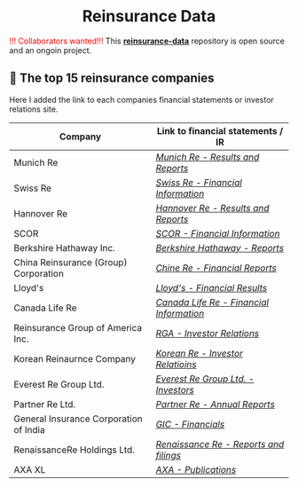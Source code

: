 <h1 align="center"> Reinsurance Data </h1>

<span style="color: red;">!!! Collaborators wanted!!!</span> This <ins>**reinsurance-data**</ins> repository is open source and an ongoin project.

<h2 id="companies"> 🧐 The top 15 reinsurance companies </h2>

Here I added the link to each companies financial statements or investor relations site.

| Company                                         | Link to financial statements / IR                                                                        |
|-------------------------------------------------|----------------------------------------------------------------------------------------------------------|
| Munich Re                                       | *[Munich Re - Results and Reports](https://www.munichre.com/en/company/investors/reports-and-presentations/results-reports.html)*                                                                                                         |
| Swiss Re                                        | *[Swiss Re - Financial Information](https://www.swissre.com/investors/financial-information.html)*                                                                                                         |
| Hannover Re                                     | *[Hannover Re - Results and Reports](https://www.hannover-re.com/199620/results-and-reports)*            |
| SCOR                                            | *[SCOR - Financial Information](https://www.scor.com/en/financial-information)*                          |
| Berkshire Hathaway Inc.                         | *[Berkshire Hathaway - Reports](https://www.berkshirehathaway.com/reports.html)*                                                                                                     |
| China Reinsurance (Group) Corporation           | *[Chine Re - Financial Reports](https://eng.chinare.com.cn/zzywwzgb/Investor_Relatuons/index.html)*                                                                                                       |
| Lloyd's                                         | *[Lloyd's - Financial Results](https://www.lloyds.com/financialresults)*                                                                                                         |
| Canada Life Re                                  | *[Canada Life Re - Financial Information](https://www.canadalife.com/about-us/financial-information.html)*                                                                                                         |
| Reinsurance Group of America Inc.               | *[RGA - Investor Relations](https://reinsurancegroupofamericainc.gcs-web.com/?)*                                                                                                         |
| Korean Reinaurnce Company                       | *[Korean Re - Investor Relatioins](http://eng.koreanre.co.kr/sub.asp?maincode=503&sub_sequence=523&sub_sub_sequence=&exec=list&strBoardID=kui_523)*                                                                                                         |
| Everest Re Group Ltd.                           | *[Everest Re Group Ltd. - Investors](https://investors.everestre.com/financials/quarterly-results/default.aspx)*                                                                                                         |
| Partner Re Ltd.                                 | *[Partner Re - Annual Reports](https://www.partnerre.com/financial-information/annual-reports/)*                                                                                                         |
| General Insurance Corporation of India          | *[GIC - Financials](https://www.gicofindia.com/en/investors-public-disclosures/financials/balance-sheet-2020-21)*                                                                                                         |
| RenaissanceRe Holdings Ltd.                     | *[Renaissance Re - Reports and filings](https://investor.renre.com/sec-filings)*                                                                                                         |
| AXA XL                                          | *[AXA - Publications](https://www.axa.com/en/press/publications)*                                          |



